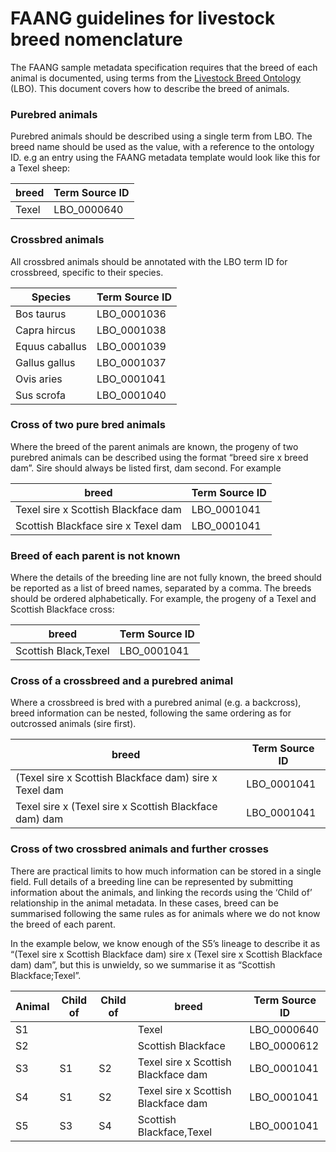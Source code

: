 # FAANG guidelines for livestock breed nomenclature
The FAANG sample metadata specification requires that the breed of each animal 
is documented, using terms from the [Livestock Breed Ontology](https://bioportal.bioontology.org/ontologies/LBO) (LBO). This 
document covers how to describe the breed of animals. 

### Purebred animals
Purebred animals should be described using a single term from LBO. The breed 
name should be used as the value, with a reference to the ontology ID. e.g an 
entry using the FAANG metadata template would look like this for a Texel sheep:

breed | Term Source ID 
------------ | ------------- 
Texel | LBO_0000640

### Crossbred animals
All crossbred animals should be annotated with the LBO term ID for crossbreed, 
specific to their species.

Species | Term Source ID 
------------ | ------------- 
Bos taurus | LBO_0001036
Capra hircus | LBO_0001038
Equus caballus | LBO_0001039
Gallus gallus | LBO_0001037
Ovis aries | LBO_0001041
Sus scrofa | LBO_0001040

### Cross of two pure bred animals
Where the breed of the parent animals are known, the progeny of two purebred 
animals can be described using the format “breed sire x breed dam”. Sire should 
always be listed first, dam second. For example

breed | Term Source ID 
------------ | ------------- 
Texel sire x Scottish Blackface dam | LBO_0001041
Scottish Blackface sire x Texel dam | LBO_0001041

### Breed of each parent is not known
Where the details of the breeding line are not fully known, the breed should 
be reported as a list of breed names, separated by a comma. The breeds should 
be ordered alphabetically. For example,  the progeny of a Texel and Scottish 
Blackface cross:

breed | Term Source ID 
------------ | ------------- 
Scottish Black,Texel | LBO_0001041

### Cross of a crossbreed and a purebred animal
Where a crossbreed is bred with a purebred animal (e.g. a backcross), breed 
information can be nested, following the same ordering as for outcrossed 
animals (sire first).

breed | Term Source ID 
------------ | ------------- 
(Texel sire x Scottish Blackface dam) sire x Texel dam | LBO_0001041
Texel sire x (Texel sire x Scottish Blackface dam) dam | LBO_0001041

### Cross of two crossbred animals and further crosses
There are practical limits to how much information can be stored in a single 
field. Full details of a breeding line can be represented by submitting 
information about the animals, and linking the records using the ‘Child of’ 
relationship in the animal metadata. In these cases, breed can be summarised 
following the same rules as for animals where we do not know the breed of each 
parent.

In the example below, we know enough of the S5’s lineage to describe it as 
“(Texel sire x Scottish Blackface dam) sire x (Texel sire x Scottish Blackface 
dam) dam”, but this is unwieldy, so we summarise it as “Scottish Blackface;Texel”.

Animal | Child of | Child of | breed | Term Source ID
------------ | ------------- | ------------- | ------------- | -------------
S1 | | | Texel | LBO_0000640
S2 | | | Scottish Blackface | LBO_0000612
S3 | S1 | S2 | Texel sire  x Scottish Blackface dam | LBO_0001041
S4 | S1 | S2 | Texel sire  x Scottish Blackface dam | LBO_0001041
S5 | S3 | S4 | Scottish Blackface,Texel | LBO_0001041
